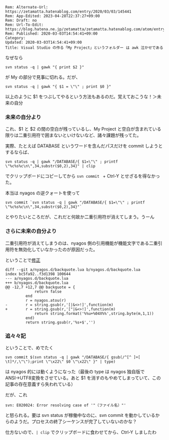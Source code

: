 ```header
Rem: Alternate-Url: https://zetamatta.hatenablog.com/entry/2020/03/03/145441
Rem: App-Edited: 2023-04-28T22:37:27+09:00
Rem: Draft: no
Rem: Url-To-Edit: https://blog.hatena.ne.jp/zetamatta/zetamatta.hatenablog.com/atom/entry/26006613529486657
Rem: Published: 2020-03-03T14:54:41+09:00
Category:
Updated: 2020-03-03T14:54:41+09:00
Title: Visual Studio の作る「My Project」というフォルダー は awk 泣かせである
```
なぜなら

```
svn status -q | gawk "{ print $2 }"
```

が My の部分で見事に切れる。だが、

```
svn status -q | gawk "{ $1 = \"\" ; print $0 }"
```

以上のように $1 をつぶしてやるという方法もあるのだ。覚えておこうな！＞未来の自分

### 未来の自分より

これ、$1 と $2 の間の空白が残っているし、My Project と空白が含まれている限りは二重引用符で囲まないといけないなど、諸々課題が残ってた。

実際、たとえば DATABASE というワードを含んだパスだけを commit しようとするならば、

```
svn status -q | gawk "/DATABASE/{ $1=\"\" ; printf \"%c%s%c\n\",34,substr($0,2),34}" | clip
```

でクリップボードにコピーしてから `svn commit ` + Ctrl-Y とせざるを得なかった。

本当は nyagos の逆クォートを使って

```
svn commit `svn status -q | gawk "/DATABASE/{ $1=\"\" ; printf \"%c%s%c\n\",34,substr($0,2),34}"`
```

とやりたいところだが、これだと何故か二重引用符が消えてしまう。うーん

### さらに未来の自分より

二重引用符が消えてしまうのは、nyagos 側の引用機能が機能文字である二重引用符を無効化していなかったのが原因だった。

ということで[修正](https://github.com/zetamatta/nyagos/commit/5a31113aa1fb48648ab9b0c658aad2cdf5eaa4e8)


```
diff --git a/nyagos.d/backquote.lua b/nyagos.d/backquote.lua
index bc5fa92..f3d1398 100644
--- a/nyagos.d/backquote.lua
+++ b/nyagos.d/backquote.lua
@@ -12,7 +12,7 @@ backquote = {
             return false
         end
         r = nyagos.atou(r)
-        r = string.gsub(r,'[|&<>!]',function(m)
+        r = string.gsub(r,'["|&<>!]',function(m)
             return string.format('%%u+%04X%%',string.byte(m,1,1))
         end)
         return string.gsub(r,'%s+$','')
```

### 追々々記

ということで、めでたく

```
svn commit $(svn status -q | gawk "/DATABASE/{ gsub(/^[^ ]+[ \t]*/,\"\");print \"\x22\" $0 \"\x22\" }" | type)
```

は nyagos 的には動くようになった（最後の type は nyagos 独自版で ANSI→UTF8変換をさせている。あと $1 を消すのもやめてしまっていて、この記事の存在意義すら失われている）

だが、これ

```
svn: E020024: Error resolving case of '"（ファイル名）"'
```

と怒られる。要は svn status が稼働中なのに、svn commit を動かしているからのようだ。プロセスの終了シーケンスが完了していないのかな？

仕方ないので、`| clip` でクリップボードに食わせてから、Ctrl-Y しましたわ
